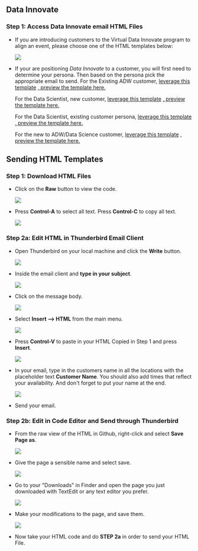 ##  **Data Innovate**
### **Step 1:** Access Data Innovate email HTML Files

- If you are introducing customers to the Virtual Data Innovate program to align an event, please choose one of the HTML templates below:

  ![](images/di_thumb.png)

- If your are positioning _Data Innovate_ to a customer, you will first need to determine your persona. Then based on the persona pick the appropriate email to send.
  For the Existing ADW customer, [ leverage this template](https://github.com/chipbaber/codeinnovate_emailtemplate/blob/master/html/data_innovate_ExistingADW.html) <a href="https://chipbaber.github.io/codeinnovate_emailtemplate/html/data_innovate_ExistingADW.html" target="_di">, preview the template here.</a>

  For the Data Scientist, new customer, [ leverage this template](https://github.com/chipbaber/codeinnovate_emailtemplate/blob/master/html/data_innovate_ExistingLimitedDS.html) <a href="https://chipbaber.github.io/codeinnovate_emailtemplate/html/data_innovate_ExistingLimitedDS.html" target="_di">, preview the template here.</a>

  For the Data Scientist, existing customer persona,  [ leverage this template](https://github.com/chipbaber/codeinnovate_emailtemplate/blob/master/html/data_innovate_ExistingNoDS.html) <a href="https://chipbaber.github.io/codeinnovate_emailtemplate/html/data_innovate_ExistingNoDS.html" target="_di">, preview the template here.</a>

  For the new to ADW/Data Science customer, [ leverage this template](https://github.com/chipbaber/codeinnovate_emailtemplate/blob/master/html/data_innovate_NewCustomers.html) <a href="https://chipbaber.github.io/codeinnovate_emailtemplate/html/data_innovate_NewCustomers.html" target="_di">, preview the template here.</a>


## **Sending HTML Templates**

### **Step 1:** Download HTML Files

- Click on the **Raw** button to view the code.

    ![](images/README-b1064f4c.png)

- Press **Control-A** to select all text. Press **Control-C** to copy all text.

    ![](images/README-367ebbf8.png)

### **Step 2a:** Edit HTML in Thunderbird Email Client

- Open Thunderbird on your local machine and click the **Write** button.

    ![](images/README-27fe768d.png)

- Inside the email client and **type in your subject**.

    ![](images/README-560f7ab0.png)

- Click on the message body.

    ![](images/README-1f73e986.png)

- Select **Insert --> HTML** from the main menu.

    ![](images/README-53c269d4.png)

- Press **Control-V** to paste in your HTML Copied in Step 1 and press **Insert**.

    ![](images/README-4869fdab.png)

- In your email, type in the customers name in all the locations with the placeholder text **Customer Name**. You should also add times that reflect your availability. And don't forget to put your name at the end. 

    ![](images/data-innovate-picture.png)


- Send your email.

### **Step 2b:** Edit in Code Editor and Send through Thunderbird

- From the raw view of the HTML in Github, right-click and select
  **Save Page as**.

    ![](images/mac1.png)

- Give the page a sensible name and select save.

    ![](images/mac2.png)

- Go to your "Downloads" in Finder and open the page you just downloaded with TextEdit or any text editor you prefer.

    ![](images/mac3.png)

- Make your modifications to the page, and save them.

    ![](images/data-innovate-picture.png)

- Now take your HTML code and do **STEP 2a** in order to send your HTML File.
